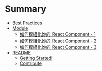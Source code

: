 # Summary

* [Best Practices](README.md)
* [Module]()
  * [如何模組化妳的 React Component - 1](content/create-and-publish-your-react-compoent-module/index.md)
  * [如何模組化妳的 React Component - 2](content/create-and-publish-your-react-compoent-module/index2.md)
  * [如何模組化妳的 React Component - 3](content/create-and-publish-your-react-compoent-module/index3.md)
* [README]()
  * [Getting Started](content/README/getting-started.md)
  * [Contribute](content/README/contribute.md)
